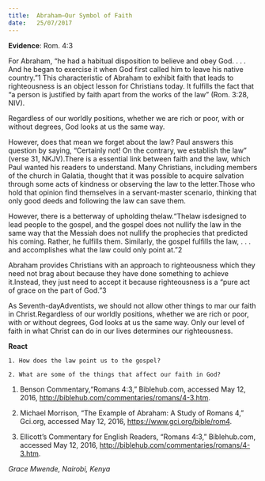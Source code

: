 ```yaml
---
title:  Abraham—Our Symbol of Faith
date:   25/07/2017
---
```


**Evidence**: Rom. 4:3

For Abraham, “he had a habitual disposition to believe and obey God. . . . And he began to exercise it when God first called him to leave his native country.”1 This characteristic of Abraham to exhibit faith that leads to righteousness is an object lesson for Christians today. It fulfills the fact that “a person is justified by faith apart from the works of the law” (Rom. 3:28, NIV).

Regardless of our worldly positions, whether we are rich or poor, with or without degrees, God looks at us the same way.

However, does that mean we forget about the law? Paul answers this question by saying, “Certainly not! On the contrary, we establish the law” (verse 31, NKJV).There is a essential link between faith and the law, which Paul wanted his readers to understand. Many Christians, including members of the church in Galatia, thought that it was possible to acquire salvation through some acts of kindness or observing the law to the letter.Those who hold that opinion find themselves in a servant-master scenario, thinking that only good deeds and following the law can save them.

However, there is a betterway of upholding thelaw.“Thelaw isdesigned to lead people to the gospel, and the gospel does not nullify the law in the same way that the Messiah does not nullify the prophecies that predicted his coming. Rather, he fulfills them. Similarly, the gospel fulfills the law, . . . and accomplishes what the law could only point at.”2

Abraham provides Christians with an approach to righteousness which they need not brag about because they have done something to achieve it.Instead, they just need to accept it because righteousness is a “pure act of grace on the part of God.”3

As Seventh-dayAdventists, we should not allow other things to mar our faith in Christ.Regardless of our worldly positions, whether we are rich or poor, with or without degrees, God looks at us the same way. Only our level of faith in what Christ can do in our lives determines our righteousness.

**React**

`1. How does the law point us to the gospel?`

`2. What are some of the things that affect our faith in God?`

1. Benson Commentary,“Romans 4:3,” Biblehub.com, accessed May 12, 2016, http://biblehub.com/commentaries/romans/4-3.htm.

2. Michael Morrison, “The Example of Abraham: A Study of Romans 4,” Gci.org, accessed May 12, 2016, https://www.gci.org/bible/rom4.

3. Ellicott’s Commentary for English Readers, “Romans 4:3,” Biblehub.com, accessed May 12, 2016, http://biblehub.com/commentaries/romans/4-3.htm.

_Grace Mwende, Nairobi, Kenya_